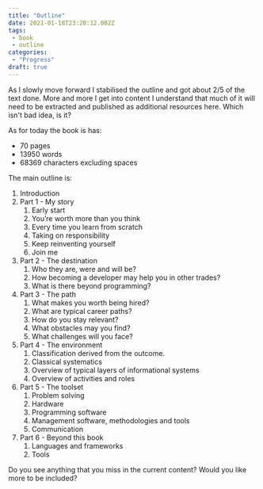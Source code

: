 ```yaml
---
title: "Outline"
date: 2021-01-18T23:28:12.002Z
tags: 
 - book
 - outline
categories: 
 - "Progress"
draft: true
---
```


As I slowly move forward I stabilised the outline and got about 2/5 of the text done. More and more I get into content I understand
that much of it will need to be extracted and published as additional resources here. Which isn't bad idea, is it?

As for today the book is has:
 * 70 pages
 * 13950 words
 * 68369 characters excluding spaces

The main outline is:

1. Introduction
1. Part 1 - My story
    1. Early start
    1. You’re worth more than you think
    1. Every time you learn from scratch
    1. Taking on responsibility
    1. Keep reinventing yourself
    1. Join me
1. Part 2 - The destination
    1. Who they are, were and will be?
    1. How becoming a developer may help you in other trades?
    1. What is there beyond programming?
1. Part 3 - The path
    1. What makes you worth being hired?
    1. What are typical career paths?
    1. How do you stay relevant?
    1. What obstacles may you find?
    1. What challenges will you face?
1. Part 4 - The environment
    1. Classification derived from the outcome.
    1. Classical systematics
    1. Overview of typical layers of informational systems
    1. Overview of activities and roles
1. Part 5 - The toolset
    1. Problem solving
    1. Hardware
    1. Programming software
    1. Management software, methodologies and tools
    1. Communication
1. Part 6 - Beyond this book
    1. Languages and frameworks
    1. Tools

Do you see anything that you miss in the current content? Would you like more to be included?

